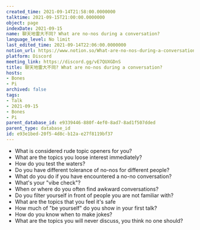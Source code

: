 ```yaml
---
created_time: 2021-09-14T21:58:00.0000000
talktime: 2021-09-15T21:00:00.0000000
object: page
indexDate: 2021-09-15
name: 聊天地雷大不同? What are no-nos during a conversation?
language_level: No limit
last_edited_time: 2021-09-14T22:06:00.0000000
notion_url: https://www.notion.so/What-are-no-nos-during-a-conversation-e93e1bed20f54d8cb12ae27f8119bf37
platform: Discord
meeting_link: https://discord.gg/vE7QUXGDnS
title: 聊天地雷大不同? What are no-nos during a conversation?
hosts:
- Bones
- Pi
archived: false
tags:
- Talk
- 2021-09-15
- Bones
- Pi
parent_database_id: e9339446-880f-4ef0-8ad7-8ad1f507dded
parent_type: database_id
id: e93e1bed-20f5-4d8c-b12a-e27f8119bf37
---
```



   - What is considered rude topic openers for you?
   - What are the topics you loose interest immediately?
   - How do you test the waters?
   - Do you have different tolerance of no-nos for different people?
   - What do you do if you have encountered a no-no conversation? 
   - What's your "vibe check"?
   - When or where do you often find awkward conversations?
   - Do you filter yourself in front of people you are not familiar with?
   - What are the topics that you feel it's safe
   - How much of "be yourself" do you show in your first talk?
   - How do you know when to make jokes?
   - What are the topics you will never discuss, you think no one should?









